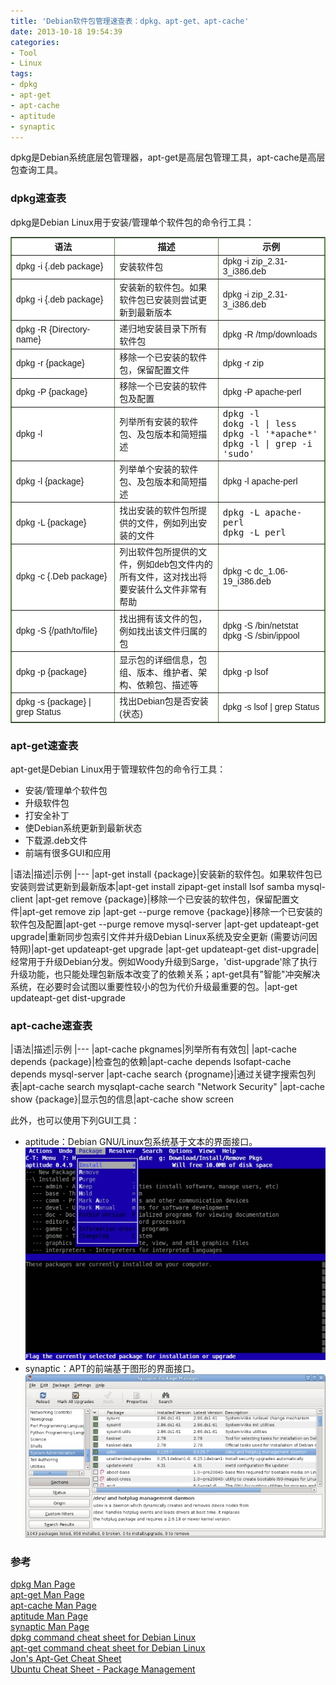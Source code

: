 ```yaml
---
title: 'Debian软件包管理速查表：dpkg、apt-get、apt-cache'
date: 2013-10-18 19:54:39
categories: 
- Tool
- Linux
tags: 
- dpkg
- apt-get
- apt-cache
- aptitude
- synaptic
---
```

dpkg是Debian系统底层包管理器，apt-get是高层包管理工具，apt-cache是高层包查询工具。

### dpkg速查表

dpkg是Debian Linux用于安装/管理单个软件包的命令行工具：

<table border="1" cellpadding="0" cellspacing="0" bordercolor="#60834A" width="100%" style="font-family: arial, helvetica, sans-serif; border-collapse: collapse; background-color: rgb(255, 255, 255);"><tbody><tr align="center"><th width="33%"><b>语法</b></th><th width="33%"><b>描述</b></th><th width="34%"><b>示例</b></th></tr><tr><td>dpkg -i {.deb package}</td><td>安装软件包</td><td>dpkg -i zip_2.31-3_i386.deb</td></tr><tr><td>dpkg -i {.deb package}</td><td>安装新的软件包。如果软件包已安装则尝试更新到最新版本</td><td>dpkg -i zip_2.31-3_i386.deb</td></tr><tr><td>dpkg -R {Directory-name}</td><td>递归地安装目录下所有软件包</td><td>dpkg -R /tmp/downloads</td></tr><tr><td>dpkg -r {package}</td><td>移除一个已安装的软件包，保留配置文件</td><td>dpkg -r zip</td></tr><tr><td>dpkg -P {package}</td><td>移除一个已安装的软件包及配置</td><td>dpkg -P apache-perl</td></tr>
<tr><td>dpkg -l</td><td>列举所有安装的软件包、及包版本和简短描述</td><td><pre style="margin:0; padding:0; white-space: pre-wrap; word-wrap: break-word;">dpkg -l
dokg -l | less
dpkg -l '*apache*'
dpkg -l | grep -i 'sudo'</pre></td></tr><tr><td>dpkg -l {package}</td><td>列举单个安装的软件包、及包版本和简短描述</td><td>dpkg -l apache-perl</td></tr><tr><td>dpkg -L {package}</td><td>找出安装的软件包所提供的文件，例如列出安装的文件</td><td><pre style="margin:0; padding:0; white-space: pre-wrap; word-wrap: break-word;">dpkg -L apache-perl
dpkg -L perl</pre></td></tr><tr><td>dpkg -c {.Deb package}</td><td>列出软件包所提供的文件，例如deb包文件内的所有文件，这对找出将要安装什么文件非常有帮助</td><td>dpkg -c dc_1.06-19_i386.deb</td></tr><tr><td>dpkg -S {/path/to/file}</td><td>找出拥有该文件的包，例如找出该文件归属的包</td><td>dpkg -S /bin/netstat<br>dpkg -S /sbin/ippool</td></tr><tr><td>dpkg -p {package}</td><td>显示包的详细信息，包组、版本、维护者、架构、依赖包、描述等</td><td>dpkg -p lsof</td></tr><tr><td>dpkg -s {package} | grep Status</td><td>找出Debian包是否安装(状态)</td><td>dpkg -s lsof | grep Status</td></tr></tbody></table>

### apt-get速查表

apt-get是Debian Linux用于管理软件包的命令行工具：

- 安装/管理单个软件包
- 升级软件包
- 打安全补丁
- 使Debian系统更新到最新状态
- 下载源.deb文件
- 前端有很多GUI和应用

|语法|描述|示例
|---
|apt-get install {package}|安装新的软件包。如果软件包已安装则尝试更新到最新版本|apt-get install zipapt-get install lsof samba mysql-client
|apt-get remove {package}|移除一个已安装的软件包，保留配置文件|apt-get remove zip
|apt-get --purge remove {package}|移除一个已安装的软件包及配置|apt-get --purge remove mysql-server
|apt-get updateapt-get upgrade|重新同步包索引文件并升级Debian Linux系统及安全更新 (需要访问因特网)|apt-get updateapt-get upgrade
|apt-get updateapt-get dist-upgrade|经常用于升级Debian分发。例如Woody升级到Sarge，'dist-upgrade'除了执行升级功能，也只能处理包新版本改变了的依赖关系；apt-get具有"智能"冲突解决系统，在必要时会试图以重要性较小的包为代价升级最重要的包。|apt-get updateapt-get dist-upgrade

### apt-cache速查表

|语法|描述|示例
|---
|apt-cache pkgnames|列举所有有效包|
|apt-cache depends {package}|检查包的依赖|apt-cache depends lsofapt-cache depends mysql-server
|apt-cache search {progname}|通过关键字搜索包列表|apt-cache search mysqlapt-cache search "Network Security"
|apt-cache show {package}|显示包的信息|apt-cache show screen

此外，也可以使用下列GUI工具：
- aptitude：Debian GNU/Linux包系统基于文本的界面接口。![Debian软件包管理速查表：dpkg、apt-get、apt-cache](/images/2013/10/0026uWfMgy6VWKqNWlv75.jpg)
- synaptic：APT的前端基于图形的界面接口。![Debian软件包管理速查表：dpkg、apt-get、apt-cache](/images/2013/10/0026uWfMgy6VWKs2ggh21.jpg)

### 参考

[dpkg Man Page](http://manpages.debian.org/cgi-bin/man.cgi?query=dpkg)  
[apt-get Man Page](http://manpages.debian.org/cgi-bin/man.cgi?query=apt-get)  
[apt-cache Man Page](http://manpages.debian.org/cgi-bin/man.cgi?query=apt-cache)  
[aptitude Man Page](http://manpages.debian.org/cgi-bin/man.cgi?query=aptitude)  
[synaptic Man Page](http://manpages.debian.org/cgi-bin/man.cgi?query=synaptic)  
[dpkg command cheat sheet for Debian Linux](http://www.cyberciti.biz/howto/question/linux/dpkg-cheat-sheet.php)  
[apt-get command cheat sheet for Debian Linux](http://www.cyberciti.biz/howto/question/linux/apt-get-cheat-sheet.php)  
[Jon's Apt-Get Cheat Sheet](http://www.oxer.com.au/cheatsheet/apt)  
[Ubuntu Cheat Sheet - Package Management](https://mhvlug.org/sites/default/files/Advanced_ubuntu_sheet.pdf)  
[](http://blog.packagecloud.io/eng/2015/03/30/apt-cheat-sheet/)  